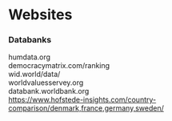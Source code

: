# Websites

### Databanks

humdata.org  
democracymatrix.com/ranking  
wid.world/data/  
worldvaluesservey.org  
databank.worldbank.org  
https://www.hofstede-insights.com/country-comparison/denmark,france,germany,sweden/


